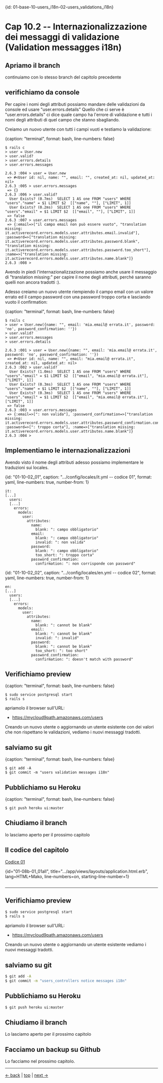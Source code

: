 {id: 01-base-10-users_i18n-02-users_validations_i18n}
# Cap 10.2 -- Internazionalizzazione dei messaggi di validazione (Validation messagges i18n)




## Apriamo il branch 

continuiamo con lo stesso branch del capitolo precedente




## verifichiamo da console

Per capire i nomi degli attributi possiamo mandare delle validazioni da console ed usare "user.errors.details"
Quello che ci serve è "user.errors.details" ci dice quale campo ha l'errore di validazione e tutti i nomi degli attributi di quel campo che stanno sbagliando.


Creiamo un nuovo utente con tutti i campi vuoti e testiamo la validazione:

{caption: "terminal", format: bash, line-numbers: false}
```
$ rails c
> user = User.new
> user.valid?
> user.errors.details
> user.errors.messages

2.6.3 :004 > user = User.new
 => #<User id: nil, name: "", email: "", created_at: nil, updated_at: nil> 
2.6.3 :005 > user.errors.messages
 => {} 
2.6.3 :006 > user.valid?
  User Exists? (0.7ms)  SELECT 1 AS one FROM "users" WHERE "users"."name" = $1 LIMIT $2  [["name", ""], ["LIMIT", 1]]
  User Exists? (0.2ms)  SELECT 1 AS one FROM "users" WHERE "users"."email" = $1 LIMIT $2  [["email", ""], ["LIMIT", 1]]
 => false 
2.6.3 :007 > user.errors.messages
 => {:email=>["il campo email non può essere vuoto", "translation missing: it.activerecord.errors.models.user.attributes.email.invalid"], :password=>["translation missing: it.activerecord.errors.models.user.attributes.password.blank", "translation missing: it.activerecord.errors.models.user.attributes.password.too_short"], :name=>["translation missing: it.activerecord.errors.models.user.attributes.name.blank"]} 
2.6.3 :008 > 
```

Avendo in piedi l'internazionalizzazione possiamo anche usare il messaggio di "translation missing:" per capire il nome degli attributi, perché saranno quelli non ancora tradotti :).


Adesso creiamo un nuovo utente riempiendo il campo email con un valore errato ed il campo password con una password troppo corta e lasciando vuoto il confirmation:

{caption: "terminal", format: bash, line-numbers: false}
```
$ rails c
> user = User.new({name: "", email: 'mia.email@ errata.it', password: 'no', password_confirmation: ''})
> user.valid?
> user.errors.messages
> user.errors.details

2.6.3 :001 > user = User.new({name: "", email: 'mia.email@ errata.it', password: 'no', password_confirmation: ''})
 => #<User id: nil, name: "", email: "mia.email@ errata.it", created_at: nil, updated_at: nil> 
2.6.3 :002 > user.valid?
  User Exists? (1.0ms)  SELECT 1 AS one FROM "users" WHERE "users"."email" = $1 LIMIT $2  [["email", "mia.email@ errata.it"], ["LIMIT", 1]]
  User Exists? (0.3ms)  SELECT 1 AS one FROM "users" WHERE "users"."name" = $1 LIMIT $2  [["name", ""], ["LIMIT", 1]]
  User Exists? (0.3ms)  SELECT 1 AS one FROM "users" WHERE "users"."email" = $1 LIMIT $2  [["email", "mia.email@ errata.it"], ["LIMIT", 1]]
 => false 
2.6.3 :003 > user.errors.messages
 => {:email=>[": non valida"], :password_confirmation=>["translation missing: it.activerecord.errors.models.user.attributes.password_confirmation.confirmation"], :password=>[": troppo corta"], :name=>["translation missing: it.activerecord.errors.models.user.attributes.name.blank"]} 
2.6.3 :004 > 
```




## Implementiamo le internazionalizzazioni

Avendo visto il nome degli attributi adesso possiamo implementare le traduzioni sui locales.

{id: "01-10-02_01", caption: ".../config/locales/it.yml -- codice 01", format: yaml, line-numbers: true, number-from: 1}
```
it:
[...]
  users:
  [...]
    errors:
      models:
        user:
          attributes:
            name:
              blank: ": campo obbligatorio"
            email:
              blank: ": campo obbligatorio"
              invalid: ": non valida"
            password:
              blank: ": campo obbligatorio"
              too_short: ": troppo corta"
            password_confirmation:
              confirmation: ": non corrisponde con password"
```

{id: "01-10-02_02", caption: ".../config/locales/en.yml -- codice 02", format: yaml, line-numbers: true, number-from: 1}
```
en:
[...]
  users:
  [...]
    errors:
      models:
        user:
          attributes:
            name:
              blank: ": cannot be blank"
            email:
              blank: ": cannot be blank"
              invalid: ": invalid"
            password:
              blank: ": cannot be blank"
              too_short: ": too short"
            password_confirmation:
              confirmation: ": doesn't match with password"
```




## Verifichiamo preview

{caption: "terminal", format: bash, line-numbers: false}
```
$ sudo service postgresql start
$ rails s
```

apriamolo il browser sull'URL:

* https://mycloud9path.amazonaws.com/users

Creando un nuovo utente o aggiornando un utente esistente con dei valori che non rispettano le validazioni, vediamo i nuovi messaggi tradotti.




## salviamo su git

{caption: "terminal", format: bash, line-numbers: false}
```
$ git add -A
$ git commit -m "users validation messages i18n"
```




## Pubblichiamo su Heroku

{caption: "terminal", format: bash, line-numbers: false}
```
$ git push heroku ui:master
```




## Chiudiamo il branch

lo lasciamo aperto per il prossimo capitolo




## Il codice del capitolo




[Codice 01](#01-08b-01_01)

{id="01-08b-01_01all", title=".../app/views/layouts/application.html.erb", lang=HTML+Mako, line-numbers=on, starting-line-number=1}
```

```






---



## Verifichiamo preview

```bash
$ sudo service postgresql start
$ rails s
```

apriamolo il browser sull'URL:

* https://mycloud9path.amazonaws.com/users

Creando un nuovo utente o aggiornando un utente esistente vediamo i nuovi messaggi tradotti.



## salviamo su git

```bash
$ git add -A
$ git commit -m "users_controllers notice messages i18n"
```



## Pubblichiamo su Heroku

```bash
$ git push heroku ui:master
```



## Chiudiamo il branch

Lo lasciamo aperto per il prossimo capitolo



## Facciamo un backup su Github

Lo facciamo nel prossimo capitolo.



---

[<- back](https://github.com/flaviobordonidev/leanpubabrandnewcms/blob/master/01-base/09-manage_users/03-browser_tab_title_users-it.md)
 | [top](#top) |
[next ->](https://github.com/flaviobordonidev/leanpubabrandnewcms/blob/master/01-base/10-users_i18n/02-users_form_i18n-it.md)
